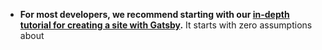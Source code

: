 - **For most developers, we recommend starting with our [in-depth tutorial for creating a site with Gatsby](https://www.gatsbyjs.com/tutorial/).** It starts with zero assumptions about
